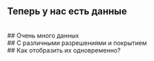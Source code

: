 ##  Теперь у нас есть данные
<br>
##  Очень много данных<!-- .element: class="fragment" data-fragment-index="1" -->
<br>
##  С различными разрешениями и покрытием <!-- .element: class="fragment" data-fragment-index="2" -->
<br>
##  Как отобразить их одновременно? <!-- .element: class="fragment" data-fragment-index="3" -->


